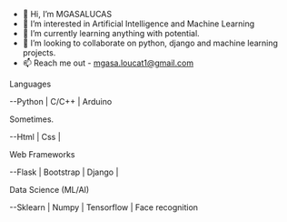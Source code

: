- 👋 Hi, I’m MGASALUCAS
- 👀 I’m interested in Artificial Intelligence and Machine Learning
- 🌱 I’m currently learning anything with potential. 
- 💞️ I’m looking to collaborate on python, django and machine learning projects.
- 📫 Reach me out - mgasa.loucat1@gmail.com

<!---
MGASALUCAS/MGASALUCAS is a ✨ special ✨ repository because its `README.md` (this file) appears on your GitHub profile.
You can click the Preview link to take a look at your changes.
--->


Languages

--Python | C/C++ | Arduino


Sometimes.

--Html | Css |

Web Frameworks

--Flask | Bootstrap  | Django |


Data Science (ML/AI)

--Sklearn | Numpy | Tensorflow | Face recognition

